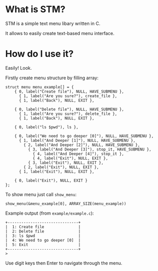 # What is STM?
STM is a simple text menu libary written in C.

It allows to easily create text-based menu interface.

# How do I use it?

Easily! Look.

Firstly create menu structure by filling array:

	struct menu menu_example[] = {
		{ 0, label("Create file"), NULL, HAVE_SUBMENU },
		  { 1, label("Are you sure?"), create_file },
		  { 1, label("Back"), NULL, EXIT },

		{ 0, label("Delete file"), NULL, HAVE_SUBMENU },
		  { 1, label("Are you sure?"), delete_file },
		  { 1, label("Back"), NULL, EXIT },
		
		{ 0, label("ls $pwd"), ls },
		
		{ 0, label("We need to go deeper [0]"), NULL, HAVE_SUBMENU },
		  { 1, label("And Deeper [1]"), NULL, HAVE_SUBMENU },
		    { 2, label("And Deeper [2]"), NULL, HAVE_SUBMENU },
		      { 3, label("And Deeper [3]"), stop_it, HAVE_SUBMENU },
		        { 4, label("And Deeper [4]"), stop_it },
		        { 4, label("Exit"), NULL, EXIT },
		      { 3, label("Exit"), NULL, EXIT },
		    { 2, label("Exit"), NULL, EXIT },
		  { 1, label("Exit"), NULL, EXIT },

		{ 0, label("Exit"), NULL, EXIT }
	};
  
  To show menu just call `show_menu`:
    
    show_menu(&menu_example[0], ARRAY_SIZE(menu_example))
    
  Example output (from `example/example.c`):
  
    +-------------------------------+
    |  1: Create file               |
    |  2: Delete file               |
    |  3: ls $pwd                   |
    |  4: We need to go deeper [0]  |
    |  5: Exit                      |
    +-------------------------------+
    > 

  Use digit keys then Enter to navigate through the menu.
    
